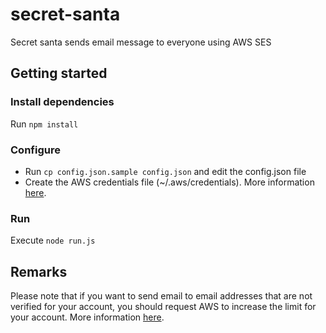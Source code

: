 # secret-santa
Secret santa sends email message to everyone using AWS SES

## Getting started

### Install dependencies

Run ```npm install```

### Configure

- Run ```cp config.json.sample config.json``` and edit the config.json file
- Create the AWS credentials file (~/.aws/credentials). More information [here](http://aws.amazon.com/developers/getting-started/nodejs/).

### Run

Execute ```node run.js```


## Remarks

Please note that if you want to send email to email addresses that are not verified for your account, you should request AWS to increase the limit for your account. More information [here](http://docs.aws.amazon.com/ses/latest/DeveloperGuide/limits.html).
